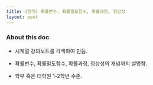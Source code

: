```yaml
---
title: (정리) 확률변수, 확률밀도함수, 확률과정, 정상성 
layout: post
---
```


### About this doc

- 시계열 강의노트를 각색하여 만듬. 

- 확률변수, 확률밀도함수, 확률과정, 정상성의 개념까지 설명함. 

- 학부 혹은 대학원 1-2학년 수준. 

